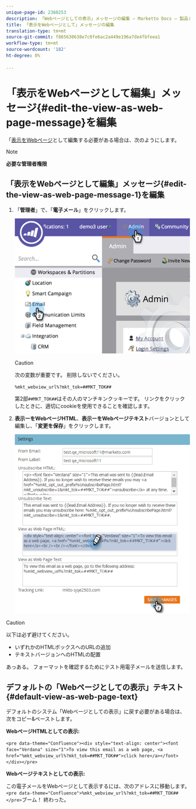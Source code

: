 ```yaml
---
unique-page-id: 2360253
description: 「Webページとしての表示」メッセージの編集 — Marketto Docs — 製品ドキュメント
title: 「表示をWebページとして」メッセージの編集
translation-type: tm+mt
source-git-commit: f865630638e7c0fe6ac2a449e196a7de4fbfeea1
workflow-type: tm+mt
source-wordcount: '182'
ht-degree: 0%

---
```



# 「表示をWebページとして編集」メッセージ{#edit-the-view-as-web-page-message}を編集

「[表示をWebページ](/help/marketo/product-docs/email-marketing/general/functions-in-the-editor/add-a-view-as-web-page-link-to-an-email.md)として編集する必要がある場合は、次のようにします。

>[!NOTE]
>
>**必要な管理者権限**

## 「表示をWebページとして編集」メッセージ{#edit-the-view-as-web-page-message-1}を編集

1. 「**管理者**」で、「**電子メール**」をクリックします。

   ![](assets/image2014-9-18-17-3a13-3a2.png)

   >[!CAUTION]
   >
   >次の変数が重要です。 削除しないでください。
   >
   >`%mkt_webview_url%?mkt_tok=##MKT_TOK##`
   >
   >第2部`##MKT_TOK##`はその人のマンチキンクッキーです。 リンクをクリックしたときに、適切にcookieを使用できることを確認します。

1. **表示ーをWebページHTML**、**表示ーをWebページテキスト**&#x200B;バージョンとして編集し、「**変更を保存**」をクリックします。

   ![](assets/image2016-8-26-14-3a40-3a29.png)

>[!CAUTION]
>
>以下は必ず避けてください。
>
>* いずれかのHTMLボックスへのURLの追加
>* テキストバージョンへのHTMLの配置


あっある。 フォーマットを確認するためにテスト用電子メールを送信します。

## デフォルトの「Webページとしての表示」テキスト{#default-view-as-web-page-text}

デフォルトのシステム「Webページとしての表示」に戻す必要がある場合は、次をコピー&amp;ペーストします。

**WebページHTMLとしての表示:**

`<pre data-theme="Confluence"><div style="text-align: center"><font face="Verdana" size="1">To view this email as a web page, <a href="%mkt_webview_url%?mkt_tok=##MKT_TOK##">click here</a></font></div></pre>`

**Webページテキストとしての表示:**

この電子メールをWebページとして表示するには、次のアドレスに移動します。
`<pre data-theme="Confluence">%mkt_webview_url%?mkt_tok=##MKT_TOK##</pre>`ブーム！ 終わった。
